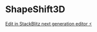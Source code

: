 # ShapeShift3D

[Edit in StackBlitz next generation editor ⚡️](https://stackblitz.com/~/github.com/umute3d/ShapeShift3D)